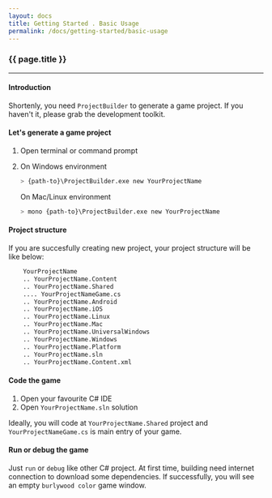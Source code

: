 ```yaml
---
layout: docs
title: Getting Started . Basic Usage
permalink: /docs/getting-started/basic-usage
---
```


### {{ page.title }}

***

#### Introduction
Shortenly, you need <code>ProjectBuilder</code> to generate a game project. If you haven't it, please grab the development toolkit.

#### Let's generate a game project
1.  Open terminal or command prompt
2.  On Windows environment

    ```bash
    > {path-to}\ProjectBuilder.exe new YourProjectName
    ```

    On Mac/Linux environment

    ```bash
    > mono {path-to}\ProjectBuilder.exe new YourProjectName
    ```

#### Project structure
If you are succesfully creating new project, your project structure will be like below:

```bash
    YourProjectName
    .. YourProjectName.Content
    .. YourProjectName.Shared
    .... YourProjectNameGame.cs
    .. YourProjectName.Android
    .. YourProjectName.iOS
    .. YourProjectName.Linux
    .. YourProjectName.Mac
    .. YourProjectName.UniversalWindows
    .. YourProjectName.Windows
    .. YourProjectName.Platform
    .. YourProjectName.sln
    .. YourProjectName.Content.xml
```

#### Code the game
1. Open your favourite C# IDE
2. Open <code>YourProjectName.sln</code> solution

Ideally, you will code at <code>YourProjectName.Shared</code> project and <code>YourProjectNameGame.cs</code> is main entry of your game.

#### Run or debug the game
Just <code>run</code> or <code>debug</code> like other C# project. At first time, building need internet connection to download some dependencies. If successfully, you will see an empty <code class="badge badge-feature">burlywood color</code> game window.